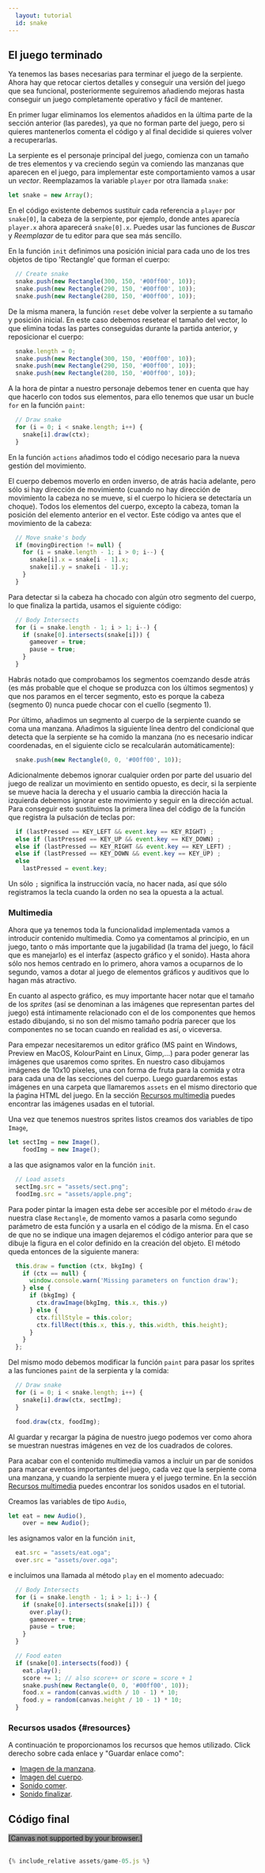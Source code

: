 ```yaml
---
  layout: tutorial
  id: snake
---
```


## El juego terminado

Ya tenemos las bases necesarias para terminar el juego de la serpiente. Ahora hay que retocar ciertos detalles y conseguir una
versión del juego que sea funcional, posteriormente seguiremos añadiendo mejoras hasta conseguir un juego completamente operativo
y fácil de mantener.

En primer lugar eliminamos los elementos añadidos en la última parte de la sección anterior (las paredes), ya que no forman parte
del juego, pero si quieres mantenerlos comenta el código y al final decidide si quieres volver a recuperarlas.

La serpiente es el personaje principal del juego, comienza con un tamaño de tres elementos y va creciendo según va comiendo las
manzanas que aparecen en el juego, para implementar este comportamiento vamos a usar un *vector*. Reemplazamos la variable `player`
por otra llamada `snake`:

``` javascript
let snake = new Array();
```

En el código existente debemos sustituir cada referencia a `player` por `snake[0]`, la cabeza de la serpiente, por ejemplo, donde
antes aparecía `player.x` ahora aparecerá `snake[0].x`. Puedes usar las funciones de *Buscar* y *Reemplazar* de tu editor para
que sea más sencillo.

En la función `init` definimos una posición inicial para cada uno de los tres objetos de tipo 'Rectangle' que forman el cuerpo:

``` javascript
  // Create snake
  snake.push(new Rectangle(300, 150, '#00ff00', 10));
  snake.push(new Rectangle(290, 150, '#00ff00', 10));
  snake.push(new Rectangle(280, 150, '#00ff00', 10));
```

De la misma manera, la función `reset` debe volver la serpiente a su tamaño y posición inicial. En este caso debemos resetear el
tamaño del vector, lo que elimina todas las partes conseguidas durante la partida anterior, y reposicionar el cuerpo:

``` javascript
  snake.length = 0;
  snake.push(new Rectangle(300, 150, '#00ff00', 10));
  snake.push(new Rectangle(290, 150, '#00ff00', 10));
  snake.push(new Rectangle(280, 150, '#00ff00', 10));
```

A la hora de pintar a nuestro personaje debemos tener en cuenta que hay que hacerlo con todos sus elementos, para ello tenemos
que usar un bucle `for` en la función `paint`:

``` javascript
  // Draw snake
  for (i = 0; i < snake.length; i++) {
    snake[i].draw(ctx);
  }
```

En la función `actions` añadimos todo el código necesario para la nueva gestión del movimiento.

El cuerpo debemos moverlo en orden inverso, de atrás hacia adelante, pero sólo si hay dirección de movimiento (cuando no hay
dirección de movimiento la cabeza no se mueve, si el cuerpo lo hiciera se detectaría un choque). Todos los elementos del cuerpo,
excepto la cabeza, toman la posición del elemento anterior en el vector. Este código va antes que el movimiento de la cabeza:

``` javascript
  // Move snake's body
  if (movingDirection != null) {
    for (i = snake.length - 1; i > 0; i--) {
      snake[i].x = snake[i - 1].x;
      snake[i].y = snake[i - 1].y;
    }
  }
```

Para detectar si la cabeza ha chocado con algún otro segmento del cuerpo, lo que finaliza la partida, usamos el siguiente código:

``` javascript
  // Body Intersects
  for (i = snake.length - 1; i > 1; i--) {
    if (snake[0].intersects(snake[i])) {
      gameover = true;
      pause = true;
    }
  }
```

Habrás notado que comprobamos los segmentos coemzando desde atrás (es más probable que el choque se produzca con los últimos
segmentos) y que nos paramos en el tercer segmento, esto es porque la cabeza (segmento 0) nunca puede chocar con el cuello
(segmento 1).

Por último, añadimos un segmento al cuerpo de la serpiente cuando se coma una manzana. Añadimos la siguiente línea dentro del
condicional que detecta que la serpiente se ha comido la manzana (no es necesario indicar coordenadas, en el siguiente ciclo se
  recalcularán automáticamente):

``` javascript
  snake.push(new Rectangle(0, 0, '#00ff00', 10));
```

Adicionalmente debemos ignorar cualquier orden por parte del usuario del juego de realizar un movimiento en sentido opuesto, es
decir, si la serpiente se mueve hacia la derecha y el usuario cambia la dirección hacia la izquierda debemos ignorar este movimiento
y seguir en la dirección actual. Para conseguir esto sustituimos la primera línea del código de la función que registra la pulsación
de teclas por:

``` javascript
  if (lastPressed == KEY_LEFT && event.key == KEY_RIGHT) ;
  else if (lastPressed == KEY_UP && event.key == KEY_DOWN) ;
  else if (lastPressed == KEY_RIGHT && event.key == KEY_LEFT) ;
  else if (lastPressed == KEY_DOWN && event.key == KEY_UP) ;
  else
    lastPressed = event.key;
```

Un sólo `;` significa la instrucción vacía, no hacer nada, así que sólo registramos la tecla cuando la orden no sea la opuesta a
la actual.

### Multimedia

Ahora que ya tenemos toda la funcionalidad implementada vamos a introducir contenido multimedia. Como ya comentamos al principio,
en un juego, tanto o más importante que la jugabilidad (la trama del juego, lo fácil que es manejarlo) es el interfaz (aspecto
gráfico y el sonido). Hasta ahora sólo nos hemos centrado en lo primero, ahora vamos a ocuparnos de lo segundo, vamos a dotar
al juego de elementos gráficos y auditivos que lo hagan más atractivo.

En cuanto al aspecto gráfico, es muy importante hacer notar que el tamaño de los *sprites* (así se denominan a las imágenes que
representan partes del juego) está íntimamente relacionado con el de los componentes que hemos estado dibujando, si no son del
mismo tamaño podría parecer que los componentes no se tocan cuando en realidad es así, o viceversa.

Para empezar necesitaremos un editor gráfico (MS paint en Windows, Preview en MacOS, KolourPaint en Linux, Gimp,...) para poder
generar las imágenes que usaremos como sprites. En nuestro caso dibujamos imágenes de 10x10 píxeles, una con forma de fruta para
la comida y otra para cada una de las secciones del cuerpo. Luego guardaremos estas imágenes en una carpeta que llamaremos `assets`
en el mismo directorio que la ṕagina HTML del juego. En la sección [Recursos multimedia](#resources) puedes encontrar las imágenes
usadas en el tutorial.

Una vez que tenemos nuestros sprites listos creamos dos variables de tipo `Image`,

``` javascript
let sectImg = new Image(),
    foodImg = new Image();
```

a las que asignamos valor en la función `init`.

``` javascript
  // Load assets
  sectImg.src = "assets/sect.png";
  foodImg.src = "assets/apple.png";
```

Para poder pintar la imagen esta debe ser accesible por el método `draw` de nuestra clase `Rectangle`, de momento vamos a pasarla
como segundo parámetro de esta función y a usarla en el código de la misma. En el caso de que no se indique una imagen dejaremos
el código anterior para que se dibuje la figura en el color definido en la creación del objeto. El método queda entonces de la
siguiente manera:

``` javascript
  this.draw = function (ctx, bkgImg) {
    if (ctx == null) {
      window.console.warn('Missing parameters on function draw');
    } else {
      if (bkgImg) {
        ctx.drawImage(bkgImg, this.x, this.y)
      } else {
        ctx.fillStyle = this.color;
        ctx.fillRect(this.x, this.y, this.width, this.height);
      }
    }
  };
```

Del mismo modo debemos modificar la función `paint` para pasar los sprites a las funciones `paint` de la serpienta y la comida:

``` javascript
  // Draw snake
  for (i = 0; i < snake.length; i++) {
    snake[i].draw(ctx, sectImg);
  }

  food.draw(ctx, foodImg);
```

Al guardar y recargar la página de nuestro juego podemos ver como ahora se muestran nuestras imágenes en vez de los cuadrados de
colores.

Para acabar con el contenido multimedia vamos a incluir un par de sonidos para marcar eventos importantes del juego, cada vez que
la serpiente coma una manzana, y cuando la serpiente muera y el juego termine. En la sección [Recursos multimedia](#resources)
puedes encontrar los sonidos usados en el tutorial.

Creamos las variables de tipo `Audio`,

``` javascript
let eat = new Audio(),
    over = new Audio();
```

les asignamos valor en la función `init`,


``` javascript
  eat.src = "assets/eat.oga";
  over.src = "assets/over.oga";
```

e incluimos una llamada al método `play` en el momento adecuado:


``` javascript
  // Body Intersects
  for (i = snake.length - 1; i > 1; i--) {
    if (snake[0].intersects(snake[i])) {
      over.play();
      gameover = true;
      pause = true;
    }
  }

  // Food eaten
  if (snake[0].intersects(food)) {
    eat.play();
    score += 1; // also score++ or score = score + 1
    snake.push(new Rectangle(0, 0, '#00ff00', 10));
    food.x = random(canvas.width / 10 - 1) * 10;
    food.y = random(canvas.height / 10 - 1) * 10;
  }
```

### Recursos usados {#resources}

A continuación te proporcionamos los recursos que hemos utilizado. Click derecho sobre cada enlace y "Guardar enlace como":

- [Imagen de la manzana](assets/apple.png).
- [Imagen del cuerpo](assets/sect.png).
- [Sonido comer](assets/eat.oga).
- [Sonido finalizar](assets/over.oga).

## Código final

<div class="game_example">
  <script type="application/javascript" src="assets/game-05.js"></script>
  <canvas id="canvas" width="700" height="350" style="background:#999">[Canvas not supported by your browser.]</canvas>
</div>
<div>&nbsp;</div>

``` javascript
{% include_relative assets/game-05.js %}
```
